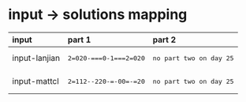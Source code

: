 # input -> solutions mapping
|input|part 1|part 2|
|:---|:---|:---|
|input-lanjian|<pre>2=020-===0-1===2=020</pre>|<pre>no part two on day 25</pre>|
|input-mattcl|<pre>2=112--220-=-00=-=20</pre>|<pre>no part two on day 25</pre>|
